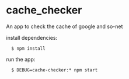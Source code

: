 # cache_checker
An app to check the cache of google and so-net

install dependencies:
```
  $ npm install
```

run the app:
```
  $ DEBUG=cache-checker:* npm start
```
